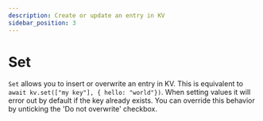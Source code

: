 ```yaml
---
description: Create or update an entry in KV
sidebar_position: 3
---
```


# Set

`Set` allows you to insert or overwrite an entry in KV. This is equivalent to
`await kv.set(["my key"], { hello: "world"})`. When setting values it will error out
by default if the key already exists. You can override this behavior by
unticking the 'Do not overwrite' checkbox.
